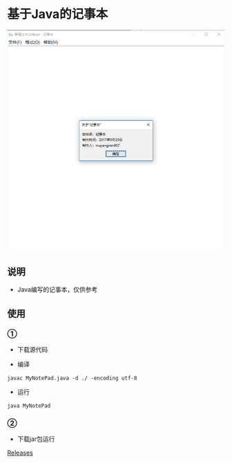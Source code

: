 基于Java的记事本
===========

![预览图](https://raw.githubusercontent.com/muyangren907/Java-NotePad/master/screenshot/1.png)

## 说明

- Java编写的记事本，仅供参考

## 使用

###	①

- 下载源代码

- 编译

```
javac MyNotePad.java -d ./ -encoding utf-8
```

-	运行

```
java MyNotePad
```

### ②

- 下载jar包运行

 [Releases](https://github.com/muyangren907/Java-NotePad/releases)